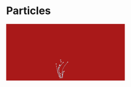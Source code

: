 # Particles

![Alt Text](https://github.com/Szejp/Particles/blob/master/Assets/GifCapture-201703111340146069.gif)
